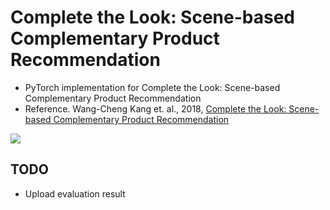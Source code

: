 # Complete the Look: Scene-based Complementary Product Recommendation
- PyTorch implementation for Complete the Look: Scene-based Complementary Product Recommendation
- Reference. Wang-Cheng Kang et. al., 2018, [Complete the Look: Scene-based Complementary Product Recommendation](https://arxiv.org/abs/1812.01748)

![](https://github.com/iloveslowfood/complete-the-look-pytorch-implementation/blob/main/etc/cpl.jpg?raw=true)


## TODO
- Upload evaluation result
